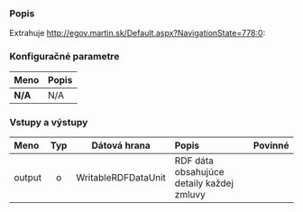 ### Popis

Extrahuje http://egov.martin.sk/Default.aspx?NavigationState=778:0:

### Konfiguračné parametre

| Meno | Popis |
|:----|:----|
|**N/A** | N/A |

### Vstupy a výstupy ###

|Meno |Typ | Dátová hrana | Popis | Povinné |
|:--------|:------:|:------:|:-------------|:---------------------:|
|output|o|WritableRDFDataUnit|RDF dáta obsahujúce detaily každej zmluvy||